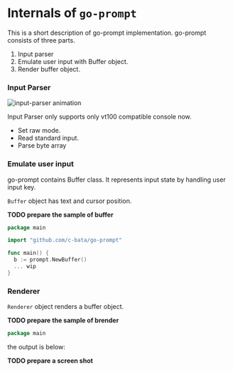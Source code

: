 # Internals of `go-prompt`

This is a short description of go-prompt implementation.
go-prompt consists of three parts.

1. Input parser
2. Emulate user input with Buffer object.
3. Render buffer object.

### Input Parser

![input-parser animation](./_resources/input-parser.gif)

Input Parser only supports only vt100 compatible console now.

* Set raw mode.
* Read standard input.
* Parse byte array

### Emulate user input

go-prompt contains Buffer class.
It represents input state by handling user input key.

`Buffer` object has text and cursor position.

**TODO prepare the sample of buffer**

```go
package main

import "github.com/c-bata/go-prompt"

func main() {
  b := prompt.NewBuffer()
  ... wip
}
```

### Renderer

`Renderer` object renders a buffer object.

**TODO prepare the sample of brender**

```go
package main
```

the output is below:

**TODO prepare a screen shot**
